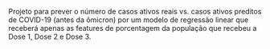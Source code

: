 Projeto para prever o número de casos ativos reais vs. casos ativos preditos de COVID-19 (antes da ômicron) por um modelo de regressão linear
que receberá apenas as features de porcentagem da população que recebeu a Dose 1, Dose 2 e Dose 3.
